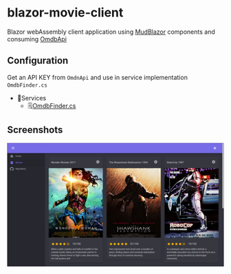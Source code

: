 # blazor-movie-client

Blazor webAssembly client application using [MudBlazor](https://mudblazor.com/) components and consuming [OmdbApi](https://www.omdbapi.com/)

## Configuration

Get an API KEY from `OmdnApi` and use in service implementation `OmdbFinder.cs`

- 📂Services 
  - 🗒️[OmdbFinder.cs](./Services/OmdbFinder.cs) 

## Screenshots

![](./Screenshots/screen-movies.png)